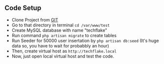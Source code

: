 ## Code Setup
- Clone Project from [GIT](https://github.com/gaurang-joshi/test "GIT")
- Go to that directory in terminal `cd /var/www/test`
- Create MySQL database with name "techflake"
- Run command `php artisan migrate` to create tables
- Run Seeder for 50000 user insertation by `php artisan db:seed` (It's huge data so, you have to wait for probabbly an hour)
- Then, create virtual host as `http://techflake.local`
- Now, just open local virtual host and test the code.
